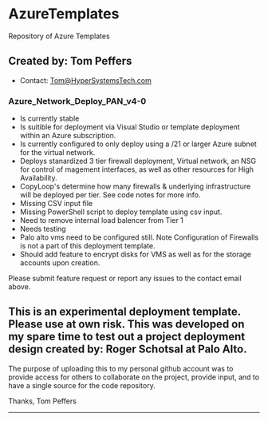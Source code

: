 # AzureTemplates
Repository of Azure Templates

## Created by: Tom Peffers 
* Contact: Tom@HyperSystemsTech.com

### Azure_Network_Deploy_PAN_v4-0
* Is currently stable
* Is suitible for deployment via Visual Studio or template deployment within an Azure subscription. 
* Is currently configured to only deploy using a /21 or larger Azure subnet for the virtual network. 
* Deploys stanardized  3 tier firewall deployment, Virtual network, an NSG for control of magement interfaces, as well as other resources for High Availability. 
* CopyLoop's determine how many firewalls & underlying infrastructure will be deployed per tier. See code notes for more info. 
* Missing CSV input file
* Missing PowerShell script to deploy template using csv input. 
* Need to remove internal load balencer from Tier 1
* Needs testing
* Palo alto vms need to be configured still. Note Configuration of Firewalls is not a part of this deployment template. 
* Should add feature to encrypt disks for VMS as well as for the storage accounts upon creation.


Please submit feature request or report any issues to the contact email above. 

## This is an experimental deployment template. Please use at own risk. This was developed on my spare time to test out a project deployment design created by: Roger Schotsal at Palo Alto.
The purpose of uploading this to my personal github account was to provide access for others to collaborate on the project, provide input, and to have a single source for the code repository. 

Thanks,
Tom Peffers  

________________________________________________________________________________


